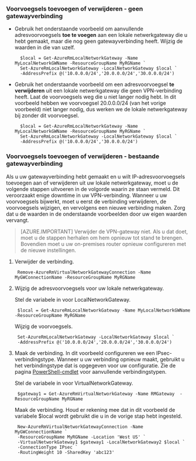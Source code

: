### <a name="noconnection"></a>Voorvoegsels toevoegen of verwijderen - geen gatewayverbinding

- Gebruik het onderstaande voorbeeld om aanvullende adresvoorvoegsels **toe te voegen** aan een lokale netwerkgateway die u hebt gemaakt, maar die nog geen gatewayverbinding heeft. Wijzig de waarden in die van uzelf.

        $local = Get-AzureRmLocalNetworkGateway -Name MyLocalNetworkGWName -ResourceGroupName MyRGName `
        Set-AzureRmLocalNetworkGateway -LocalNetworkGateway $local `
        -AddressPrefix @('10.0.0.0/24','20.0.0.0/24','30.0.0.0/24')

- Gebruik het onderstaande voorbeeld om een adresvoorvoegsel **te verwijderen** uit een lokale netwerkgateway die geen VPN-verbinding heeft. Laat de voorvoegsels weg die u niet langer nodig hebt. In dit voorbeeld hebben we voorvoegsel 20.0.0.0/24 (van het vorige voorbeeld) niet langer nodig, dus werken we de lokale netwerkgateway bij zonder dit voorvoegsel.

        $local = Get-AzureRmLocalNetworkGateway -Name MyLocalNetworkGWName -ResourceGroupName MyRGName `
        Set-AzureRmLocalNetworkGateway -LocalNetworkGateway $local `
        -AddressPrefix @('10.0.0.0/24','30.0.0.0/24')

### <a name="withconnection"></a>Voorvoegsels toevoegen of verwijderen - bestaande gatewayverbinding

Als u uw gatewayverbinding hebt gemaakt en u wilt IP-adresvoorvoegsels toevoegen aan of verwijderen uit uw lokale netwerkgateway, moet u de volgende stappen uitvoeren in de volgorde waarin ze staan vermeld. Dit veroorzaakt enige downtime in uw VPN-verbinding. Wanneer u uw voorvoegsels bijwerkt, moet u eerst de verbinding verwijderen, de voorvoegsels wijzigen, en vervolgens een nieuwe verbinding maken. Zorg dat u de waarden in de onderstaande voorbeelden door uw eigen waarden vervangt.

>[AZURE.IMPORTANT] Verwijder de VPN-gateway niet. Als u dat doet, moet u de stappen herhalen om hem opnieuw tot stand te brengen. Bovendien moet u uw on-premises router opnieuw configureren met de nieuwe instellingen.
 
1. Verwijder de verbinding.

        Remove-AzureRmVirtualNetworkGatewayConnection -Name MyGWConnectionName -ResourceGroupName MyRGName

2. Wijzig de adresvoorvoegsels voor uw lokale netwerkgateway.

    Stel de variabele in voor LocalNetworkGateway.

        $local = Get-AzureRmLocalNetworkGateway -Name MyLocalNetworkGWName -ResourceGroupName MyRGName

    Wijzig de voorvoegsels.

        Set-AzureRmLocalNetworkGateway -LocalNetworkGateway $local `
        -AddressPrefix @('10.0.0.0/24','20.0.0.0/24','30.0.0.0/24')

4. Maak de verbinding. In dit voorbeeld configureren we een IPsec-verbindingstype. Wanneer u uw verbinding opnieuw maakt, gebruikt u het verbindingstype dat is opgegeven voor uw configuratie. Zie de pagina [PowerShell-cmdlet](https://msdn.microsoft.com/library/mt603611.aspx) voor aanvullende verbindingstypen.

    Stel de variabele in voor VirtualNetworkGateway.

        $gateway1 = Get-AzureRmVirtualNetworkGateway -Name RMGateway  -ResourceGroupName MyRGName

    Maak de verbinding. Houd er rekening mee dat in dit voorbeeld de variabele $local wordt gebruikt die u in de vorige stap hebt ingesteld.


        New-AzureRmVirtualNetworkGatewayConnection -Name MyGWConnectionName `
        -ResourceGroupName MyRGName -Location 'West US' `
        -VirtualNetworkGateway1 $gateway1 -LocalNetworkGateway2 $local `
        -ConnectionType IPsec `
        -RoutingWeight 10 -SharedKey 'abc123'



<!--HONumber=Aug16_HO4-->


